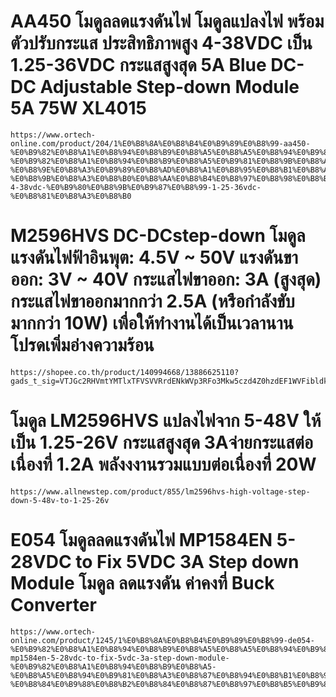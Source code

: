 # AA450 โมดูลลดแรงดันไฟ โมดูลแปลงไฟ พร้อมตัวปรับกระแส ประสิทธิภาพสูง 4-38VDC เป็น 1.25-36VDC กระแสสูงสุด 5A Blue DC-DC Adjustable Step-down Module 5A 75W XL4015
```
https://www.ortech-online.com/product/204/1%E0%B8%8A%E0%B8%B4%E0%B9%89%E0%B8%99-aa450-%E0%B9%82%E0%B8%A1%E0%B8%94%E0%B8%B9%E0%B8%A5%E0%B8%A5%E0%B8%94%E0%B9%81%E0%B8%A3%E0%B8%87%E0%B8%94%E0%B8%B1%E0%B8%99%E0%B9%84%E0%B8%9F-%E0%B9%82%E0%B8%A1%E0%B8%94%E0%B8%B9%E0%B8%A5%E0%B9%81%E0%B8%9B%E0%B8%A5%E0%B8%87%E0%B9%84%E0%B8%9F-%E0%B8%9E%E0%B8%A3%E0%B9%89%E0%B8%AD%E0%B8%A1%E0%B8%95%E0%B8%B1%E0%B8%A7%E0%B8%9B%E0%B8%A3%E0%B8%B1%E0%B8%9A%E0%B8%81%E0%B8%A3%E0%B8%B0%E0%B9%81%E0%B8%AA-%E0%B8%9B%E0%B8%A3%E0%B8%B0%E0%B8%AA%E0%B8%B4%E0%B8%97%E0%B8%98%E0%B8%B4%E0%B8%A0%E0%B8%B2%E0%B8%9E%E0%B8%AA%E0%B8%B9%E0%B8%87-4-38vdc-%E0%B9%80%E0%B8%9B%E0%B9%87%E0%B8%99-1-25-36vdc-%E0%B8%81%E0%B8%A3%E0%B8%B0
```
# M2596HVS DC-DCstep-down โมดูล แรงดันไฟฟ้าอินพุต: 4.5V ~ 50V แรงดันขาออก: 3V ~ 40V กระแสไฟขาออก: 3A (สูงสุด) กระแสไฟขาออกมากกว่า 2.5A (หรือกำลังขับมากกว่า 10W) เพื่อให้ทำงานได้เป็นเวลานานโปรดเพิ่มอ่างความร้อน
```
https://shopee.co.th/product/140994668/13886625110?gads_t_sig=VTJGc2RHVmtYMTlxTFVSVVRrdENkWVp3RFo3Mkw5czd4Z0hzdEF1WVFibldkRHFPakl2cno4MVZ3a3EwbjVUd0ltVlNLNVBjenRrK1FsNmpmd1ZmM29QS1BsWHpDclM5bjZkZDlYVm80MW1sYmh6bkN5UzJEMjB5eXEycisvS1M&gad_source=1&gad_campaignid=16178921213&gclid=Cj0KCQjw0qTCBhCmARIsAAj8C4ZW3LxK2fM70nnHMeVh5TCpqsvr9tf6GiSDa8PyWYsv8rOkItsxVfwaAmCFEALw_wcB
```
# โมดูล LM2596HVS แปลงไฟจาก 5-48V ให้เป็น 1.25-26V กระแสสูงสุด 3Aจ่ายกระแสต่อเนื่องที่ 1.2A พลังงงานรวมแบบต่อเนื่องที่ 20W
```
https://www.allnewstep.com/product/855/lm2596hvs-high-voltage-step-down-5-48v-to-1-25-26v
```
# E054 โมดูลลดแรงดันไฟ MP1584EN 5-28VDC to Fix 5VDC 3A Step down Module โมดูล ลดแรงดัน ค่าคงที่ Buck Converter
```
https://www.ortech-online.com/product/1245/1%E0%B8%8A%E0%B8%B4%E0%B9%89%E0%B8%99-de054-%E0%B9%82%E0%B8%A1%E0%B8%94%E0%B8%B9%E0%B8%A5%E0%B8%A5%E0%B8%94%E0%B9%81%E0%B8%A3%E0%B8%87%E0%B8%94%E0%B8%B1%E0%B8%99%E0%B9%84%E0%B8%9F-mp1584en-5-28vdc-to-fix-5vdc-3a-step-down-module-%E0%B9%82%E0%B8%A1%E0%B8%94%E0%B8%B9%E0%B8%A5-%E0%B8%A5%E0%B8%94%E0%B9%81%E0%B8%A3%E0%B8%87%E0%B8%94%E0%B8%B1%E0%B8%99-%E0%B8%84%E0%B9%88%E0%B8%B2%E0%B8%84%E0%B8%87%E0%B8%97%E0%B8%B5%E0%B9%88
```
